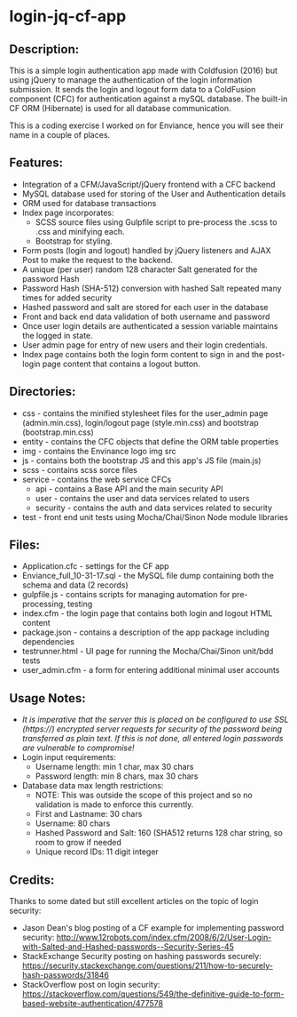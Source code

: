 # login-jq-cf-app

## Description:
This is a simple login authentication app made with Coldfusion (2016) but using jQuery to manage the authentication of the login information submission. It sends the login and logout form data to a ColdFusion component (CFC) for authentication against a mySQL database. The built-in CF ORM (Hibernate) is used for all database communication.

This is a coding exercise I worked on for Enviance, hence you will see their name in a couple of places.

## Features:
* Integration of a CFM/JavaScript/jQuery frontend with a CFC backend
* MySQL database used for storing of the User and Authentication details
* ORM used for database transactions
* Index page incorporates:
	* SCSS source files using Gulpfile script to pre-process the .scss to .css and minifying each.
	* Bootstrap for styling.
* Form posts (login and logout) handled by jQuery listeners and AJAX Post to make the request to the backend.
* A unique (per user) random 128 character Salt generated for the password Hash
* Password Hash (SHA-512) conversion with hashed Salt repeated many times for added security
* Hashed password and salt are stored for each user in the database
* Front and back end data validation of both username and password
* Once user login details are authenticated a session variable maintains the logged in state.
* User admin page for entry of new users and their login credentials.
* Index page contains both the login form content to sign in and the post-login page content that contains a logout button.

## Directories:
* css - contains the minified stylesheet files for the user_admin page (admin.min.css), login/logout page (style.min.css) and bootstrap (bootstrap.min.css)
* entity - contains the CFC objects that define the ORM table properties
* img - contains the Envinance logo img src
* js - contains both the bootstrap JS and this app's JS file (main.js)
* scss - contains scss sorce files
* service - contains the web service CFCs
	* api - contains a Base API and the main security API
	* user - contains the user and data services related to users
	* security - contains the auth and data services related to security
* test - front end unit tests using Mocha/Chai/Sinon Node module libraries

## Files:
* Application.cfc - settings for the CF app
* Enviance_full_10-31-17.sql - the MySQL file dump containing both the schema and data (2 records)
* gulpfile.js - contains scripts for managing automation for pre-processing, testing
* index.cfm - the login page that contains both login and logout HTML content
* package.json - contains a description of the app package including dependencies
* testrunner.html - UI page for running the Mocha/Chai/Sinon unit/bdd tests
* user_admin.cfm - a form for entering additional minimal user accounts

## Usage Notes:
* *It is imperative that the server this is placed on be configured to use SSL (https://) encrypted server requests for security of the password being transferred as plain text. If this is not done, all entered login passwords are vulnerable to compromise!*
* Login input requirements:
	* Username length: min 1 char, max 30 chars
	* Password length: min 8 chars, max 30 chars
* Database data max length restrictions:
	* NOTE: This was outside the scope of this project and so no validation is made to enforce this currently.
	* First and Lastname: 30 chars
	* Username: 80 chars
	* Hashed Password and Salt: 160  (SHA512 returns 128 char string, so room to grow if needed
	* Unique record IDs: 11 digit integer

## Credits:
Thanks to some dated but still excellent articles on the topic of login security:
* Jason Dean's blog posting of a CF example for implementing password security: http://www.12robots.com/index.cfm/2008/6/2/User-Login-with-Salted-and-Hashed-passwords--Security-Series-45
* StackExchange Security posting on hashing passwords securely: https://security.stackexchange.com/questions/211/how-to-securely-hash-passwords/31846
* StackOverflow  post on login security: https://stackoverflow.com/questions/549/the-definitive-guide-to-form-based-website-authentication/477578
